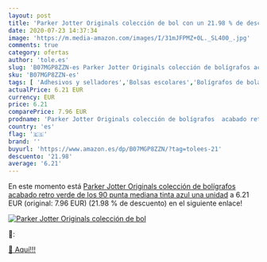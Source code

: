 ```yaml
---
layout: post
title: 'Parker Jotter Originals colección de bol con un 21.98 % de descuento'
date: 2020-07-23 14:37:34
image: 'https://m.media-amazon.com/images/I/31mJFPMZ+0L._SL400_.jpg'
comments: true
category: ofertas
author: 'tole.es'
slug: 'B07MGP8ZZN-es Parker Jotter Originals colección de bolígrafos acabado...'
sku: 'B07MGP8ZZN-es'
tags: [ 'Adhesivos y selladores','Bolsas escolares','Bolígrafos de bola','Bolígrafos y recambios','Bolígrafos, lápices y útiles de escritura','Bricolaje y herramientas','Compuestos de modelado para escultura','Costura y manualidades','Equipaje','Escultura','Ferretería','Hogar y cocina','Mochilas, estuches y sets escolares','Oficina y papelería','Pegamentos instantáneos', ]
actualPrice: 6.21 EUR
currency: EUR
price: 6.21
comparePrice: 7.96 EUR
prodname: 'Parker Jotter Originals colección de bolígrafos  acabado retro verde de los 90  punta mediana  tinta azul  una unidad'
country: 'es'
flag: '🇪🇸'
brand: ''
buyurl: 'https://www.amazon.es/dp/B07MGP8ZZN/?tag=tolees-21'
descuento: '21.98'
average: '6.21'
---
```


En este momento está [Parker Jotter Originals colección de bolígrafos  acabado retro verde de los 90  punta mediana  tinta azul  una unidad](https://www.amazon.es/dp/B07MGP8ZZN/?tag=tolees-21) a 6.21 EUR (original: 7.96 EUR) (21.98 %  de descuento) en el siguiente enlace!

[![Parker Jotter Originals colección de bol](https://m.media-amazon.com/images/I/31mJFPMZ+0L._SL400_.jpg)](https://www.amazon.es/dp/B07MGP8ZZN/?tag=tolees-21)

🔎:


[🛒 Aquí!!!](https://www.amazon.es/dp/B07MGP8ZZN/?tag=tolees-21)
